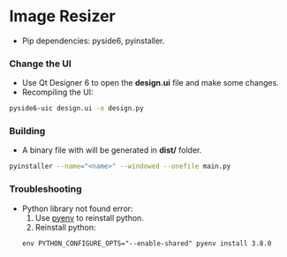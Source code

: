 # Image Resizer
- Pip dependencies: pyside6, pyinstaller.
### Change the UI
- Use Qt Designer 6 to open the **design.ui** file and make some changes.
- Recompiling the UI:
```sh
pyside6-uic design.ui -o design.py
```
### Building
- A binary file with **<name>** will be generated in **dist/** folder.
```sh
pyinstaller --name="<name>" --windowed --onefile main.py
```
### Troubleshooting
- Python library not found error:
  1. Use [pyenv](https://github.com/pyenv/pyenv) to reinstall python.
  2. Reinstall python:
  ```
  env PYTHON_CONFIGURE_OPTS="--enable-shared" pyenv install 3.8.0
  ```
